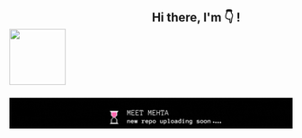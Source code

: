<h2> &nbsp;&nbsp;&nbsp;&nbsp;&nbsp;&nbsp;&nbsp;&nbsp;&nbsp;&nbsp;&nbsp;&nbsp;&nbsp;&nbsp;&nbsp;&nbsp;&nbsp;&nbsp;&nbsp;&nbsp;&nbsp;&nbsp;&nbsp;&nbsp;&nbsp;&nbsp;&nbsp;&nbsp;&nbsp;&nbsp;&nbsp;&nbsp;&nbsp;&nbsp;&nbsp;&nbsp;&nbsp;&nbsp;&nbsp;&nbsp;&nbsp;&nbsp;&nbsp;&nbsp;&nbsp;&nbsp;&nbsp;&nbsp;&nbsp;&nbsp; Hi there, I'm 👇 ! <img src="https://octodex.github.com/images/daftpunktocat-guy.gif" width="100" height="100"> </h2>

![](https://github.com/MeetInCode/MeetInCode/blob/bb2f437658a14126c2dfdd6ccedd7ab651c3239f/mygif.gif)
